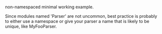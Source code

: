 non-namespaced minimal working example.

Since modules named 'Parser' are not uncommon, best practice is
probably to either use a namespace or give your parser a name that is
likely to be unique, like MyFooParser.
